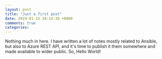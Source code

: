 ```yaml
---
layout: post
title: "Just a first post"
date: 2019-01-15 10:14:39 +0800
comments: true
categories: 
---
```

Nothing much in here. I have written a lot of notes mostly related to Ansible, but also to Azure REST API, and it's time to publish it them somewhere and made available to wider public.
So, Hello World!